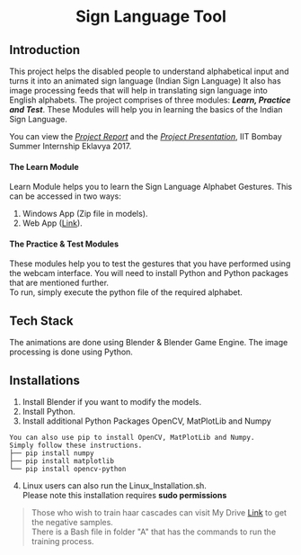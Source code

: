 <h1 align = 'center'>Sign Language Tool</h1>

## Introduction
This project helps the disabled people to understand alphabetical input and turns it into an animated sign language (Indian Sign Language)
It also has image processing feeds that will help in translating sign language into English alphabets. The project comprises of three modules: **_Learn, Practice and Test_**. These Modules will help you in learning the basics of the Indian Sign Language.  

You can view the [_Project Report_](http://ekalavya.it.iitb.ac.in/summerinternship2017/nologin_download.html?fileName=Gesture_Based_App_for_Sign_Language.pdf&fileType=report) and the [_Project Presentation_](http://ekalavya.it.iitb.ac.in/summerinternship2017/nologin_download.html?fileName=Gesture_Based_App_for_Sign_Language.pptx&fileType=presentation), IIT Bombay Summer Internship Eklavya 2017.

#### The Learn Module
Learn Module helps you to learn the Sign Language Alphabet Gestures. This can be accessed in two ways:
  1. Windows App (Zip file in models).
  2. Web App ([Link](http://fingerspelling.herokuapp.com)).

#### The Practice & Test Modules
These modules help you to test the gestures that you have performed using the webcam interface. You will need to install Python and Python packages that are mentioned further.  
To run, simply execute the python file of the required alphabet.

## Tech Stack
The animations are done using Blender & Blender Game Engine.
The image processing is done using Python.

## Installations
1. Install Blender if you want to modify the models.
2. Install Python.
3. Install additional Python Packages OpenCV, MatPlotLib and Numpy
```
You can also use pip to install OpenCV, MatPlotLib and Numpy.  
Simply follow these instructions.
├── pip install numpy
├── pip install matplotlib
└── pip install opencv-python
```
4. Linux users can also run the Linux_Installation.sh.  
Please note this installation requires **sudo permissions**

>Those who wish to train haar cascades can visit My Drive [Link](https://drive.google.com/drive/folders/0Bw0n8xghCUhoN1ZEM0Y3bVF0ZjA?usp=sharing) to get the negative samples.  
>There is a Bash file in folder "A" that has the commands to run the training process.
